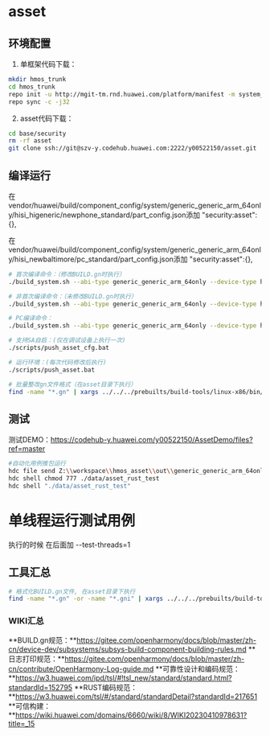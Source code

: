 # asset

## 环境配置
1. 单框架代码下载：
```bash
mkdir hmos_trunk
cd hmos_trunk
repo init -u http://mgit-tm.rnd.huawei.com/platform/manifest -m system_general.xml -b hmos_trunk --repo-branch=stable --no-repo-verify --repo-branch=stable_py3
repo sync -c -j32
```

2. asset代码下载：
```bash
cd base/security
rm -rf asset
git clone ssh://git@szv-y.codehub.huawei.com:2222/y00522150/asset.git
```

## 编译运行
在vendor/huawei/build/component_config/system/generic_generic_arm_64only/hisi_higeneric/newphone_standard/part_config.json添加
"security:asset":{},

在vendor/huawei/build/component_config/system/generic_generic_arm_64only/hisi_newbaltimore/pc_standard/part_config.json添加
"security:asset":{},

```bash
# 首次编译命令：（修改BUILD.gn时执行）
./build_system.sh --abi-type generic_generic_arm_64only --device-type hisi_higeneric_newphone_standard --ccache --build-variant root --build-target out/generic_generic_arm_64only/hisi_higeneric_newphone_standard/build_configs/security/asset:asset --build-target asset_test

# 非首次编译命令：（未修改BUILD.gn时执行）
./build_system.sh --abi-type generic_generic_arm_64only --device-type hisi_higeneric_newphone_standard --ccache --build-variant root --build-target out/generic_generic_arm_64only/hisi_higeneric_newphone_standard/build_configs/security/asset:asset --build-target asset_test --fast-rebuild

# PC编译命令：
./build_system.sh --abi-type generic_generic_arm_64only --device-type hisi_newbaltimore_pc_standard --ccache --build-variant root --build-target out/generic_generic_arm_64only/hisi_newbaltimore_pc_standard/build_configs/security/asset:asset --build-target asset_test

# 支持SA自启：(仅在调试设备上执行一次)
./scripts/push_asset_cfg.bat

# 运行环境：(每次代码修改后执行)
./scripts/push_asset.bat

# 批量整改gn文件格式（在asset目录下执行）
find -name "*.gn" | xargs ../../../prebuilts/build-tools/linux-x86/bin/gn format
```

## 测试
测试DEMO：https://codehub-y.huawei.com/y00522150/AssetDemo/files?ref=master

```bash
#自动化用例推包运行
hdc file send Z:\\workspace\\hmos_asset\\out\\generic_generic_arm_64only\\hisi_higeneric_newphone_standard\\tests\\unittest\\asset\\asset_UT_test\\asset_rust_test ./data/
hdc shell chmod 777 ./data/asset_rust_test
hdc shell "./data/asset_rust_test"
```

# 单线程运行测试用例
执行的时候 在后面加 --test-threads=1

## 工具汇总
```bash
# 格式化BUILD.gn文件, 在asset目录下执行
find -name "*.gn" -or -name "*.gni" | xargs ../../../prebuilts/build-tools/linux-x86/bin/gn format
```

### WIKI汇总
**BUILD.gn规范：**https://gitee.com/openharmony/docs/blob/master/zh-cn/device-dev/subsystems/subsys-build-component-building-rules.md
**日志打印规范：**https://gitee.com/openharmony/docs/blob/master/zh-cn/contribute/OpenHarmony-Log-guide.md
**可靠性设计和编码规范：**https://w3.huawei.com/ipd/tsl/#!tsl_new/standard/standard.html?standardId=152795
**RUST编码规范：**https://w3.huawei.com/tsl/#/standard/standardDetail?standardId=217651
**可信构建：**https://wiki.huawei.com/domains/6660/wiki/8/WIKI20230410978631?title=_15